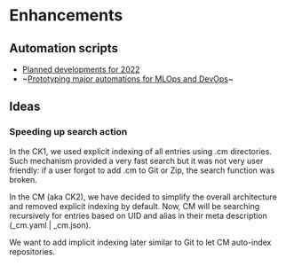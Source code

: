 # Enhancements

## Automation scripts

* [Planned developments for 2022]( https://github.com/mlcommons/ck/issues/189 )
* ~[Prototyping major automations for MLOps and DevOps](https://github.com/mlcommons/ck/issues/245)~

## Ideas

### Speeding up search action

In the CK1, we used explicit indexing of all entries using .cm directories. 
Such mechanism provided a very fast search but it was not very user friendly:
if a user forgot to add .cm to Git or Zip, the search function was broken.

In the CM (aka CK2), we have decided to simplify the overall architecture and removed
explicit indexing by default. Now, CM will be searching recursively for entries
based on UID and alias in their meta description (_cm.yaml | _cm.json).

We want to add implicit indexing later similar to Git to let CM auto-index repositories.
